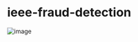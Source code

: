 # ieee-fraud-detection


![image](https://github.com/user-attachments/assets/efb8e342-60f2-41b7-952c-f3383817697a)
